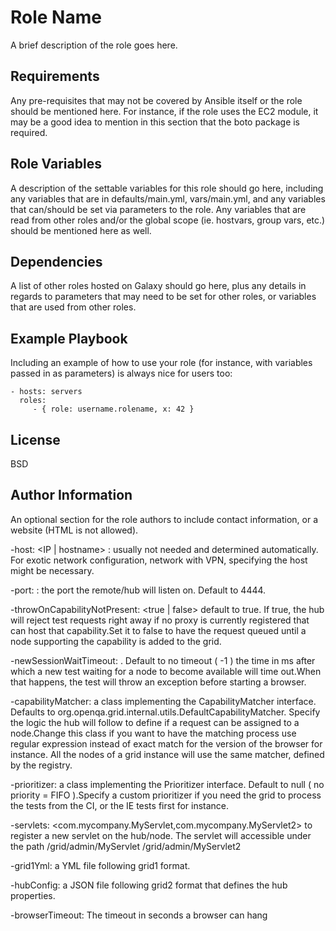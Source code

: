 Role Name
=========

A brief description of the role goes here.

Requirements
------------

Any pre-requisites that may not be covered by Ansible itself or the role should be mentioned here. For instance, if the role uses the EC2 module, it may be a good idea to mention in this section that the boto package is required.

Role Variables
--------------

A description of the settable variables for this role should go here, including any variables that are in defaults/main.yml, vars/main.yml, and any variables that can/should be set via parameters to the role. Any variables that are read from other roles and/or the global scope (ie. hostvars, group vars, etc.) should be mentioned here as well.

Dependencies
------------

A list of other roles hosted on Galaxy should go here, plus any details in regards to parameters that may need to be set for other roles, or variables that are used from other roles.

Example Playbook
----------------

Including an example of how to use your role (for instance, with variables passed in as parameters) is always nice for users too:

    - hosts: servers
      roles:
         - { role: username.rolename, x: 42 }

License
-------

BSD

Author Information
------------------

An optional section for the role authors to include contact information, or a website (HTML is not allowed).

-host:
    <IP | hostname> : usually not needed and determined
      automatically. For exotic network configuration, network with
      VPN, specifying the host might be necessary.

  -port:
    <xxxx> : the port the remote/hub will listen on. Default to 4444.

  -throwOnCapabilityNotPresent:
    <true | false> default to true. If true, the hub will reject test
      requests right away if no proxy is currently registered that can
      host that capability.Set it to false to have the request queued
      until a node supporting the capability is added to the grid.

  -newSessionWaitTimeout:
    <XXXX>. Default to no timeout ( -1 ) the time in ms after which a
      new test waiting for a node to become available will time
      out.When that happens, the test will throw an exception before
      starting a browser.

  -capabilityMatcher:
    a class implementing the CapabilityMatcher interface. Defaults to
      org.openqa.grid.internal.utils.DefaultCapabilityMatcher. Specify
      the logic the hub will follow to define if a request can be
      assigned to a node.Change this class if you want to have the
      matching process use regular expression instead of exact match
      for the version of the browser for instance. All the nodes of a
      grid instance will use the same matcher, defined by the registry.

  -prioritizer:
    a class implementing the Prioritizer interface. Default to null (
      no priority = FIFO ).Specify a custom prioritizer if you need the
      grid to process the tests from the CI, or the IE tests first for
      instance.

  -servlets:
    <com.mycompany.MyServlet,com.mycompany.MyServlet2> to register a
      new servlet on the hub/node. The servlet will accessible under
      the path  /grid/admin/MyServlet /grid/admin/MyServlet2

  -grid1Yml:
    a YML file following grid1 format.

  -hubConfig:
    a JSON file following grid2 format that defines the hub
      properties.

  -browserTimeout:
    The timeout in seconds a browser can hang